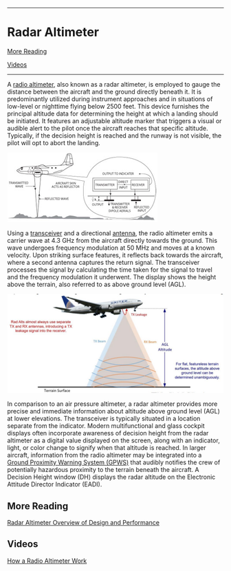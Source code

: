 ------------------------------------------------------------------------------------------------------------
# Radar Altimeter 

[More Reading](https://github.com/flyn28261/DuncanU/tree/main/Radar%20Altimeter#more-reading)

[Videos](https://github.com/flyn28261/DuncanU/tree/main/Radar%20Altimeter#videos)


------------------------------------------------------------------------------------------------------------

A [radio altimeter](https://en.wikipedia.org/wiki/Radio_altimeter), also known as a radar altimeter, is employed to gauge the distance between the aircraft and the ground directly beneath it. It is predominantly utilized during instrument approaches and in situations of low-level or nighttime flying below 2500 feet. This device furnishes the principal altitude data for determining the height at which a landing should be initiated. It features an adjustable altitude marker that triggers a visual or audible alert to the pilot once the aircraft reaches that specific altitude. Typically, if the decision height is reached and the runway is not visible, the pilot will opt to abort the landing.

![](c130.jpg)

Using a [transceiver](https://en.wikipedia.org/wiki/Transceiver) and a directional [antenna](https://en.wikipedia.org/wiki/Antenna), the radio altimeter emits a carrier wave at 4.3 GHz from the aircraft directly towards the ground. This wave undergoes frequency modulation at 50 MHz and moves at a known velocity. Upon striking surface features, it reflects back towards the aircraft, where a second antenna captures the return signal. The transceiver processes the signal by calculating the time taken for the signal to travel and the frequency modulation it underwent. The display shows the height above the terrain, also referred to as above ground level (AGL).

![](Honeywell.JPG)

In comparison to an air pressure altimeter, a radar altimeter provides more precise and immediate information about altitude above ground level (AGL) at lower elevations. The transceiver is typically situated in a location separate from the indicator. Modern multifunctional and glass cockpit displays often incorporate awareness of decision height from the radar altimeter as a digital value displayed on the screen, along with an indicator, light, or color change to signify when that altitude is reached. In larger aircraft, information from the radio altimeter may be integrated into a [Ground Proximity Warning System (GPWS)](https://en.wikipedia.org/wiki/Ground_proximity_warning_system) that audibly notifies the crew of potentially hazardous proximity to the terrain beneath the aircraft. A Decision Height window (DH) displays the radar altitude on the Electronic Attitude Director Indicator (EADI).

## More Reading

[Radar Altimeter Overview of Design and Performance](https://github.com/flyn28261/DuncanU/blob/main/Radar%20Altimeter/Radar-Altimeter-Overview-of-Design-and-Performance.pdf)

## Videos

[How a Radio Altimeter Work](https://youtu.be/CGSK8wUJRqQ?si=VmdcOA1hC5fxlrPv)
